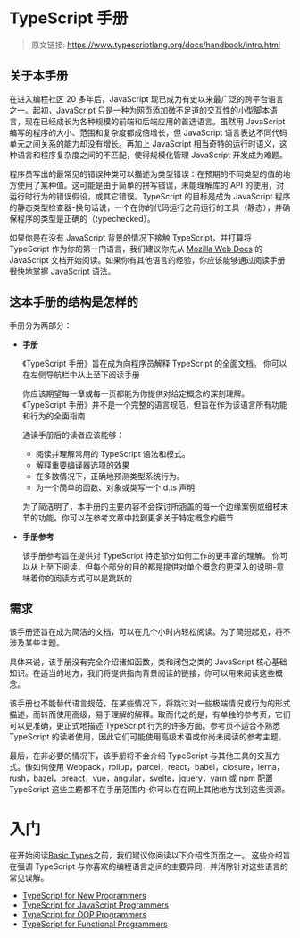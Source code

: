# TypeScript 手册

> 原文链接: <https://www.typescriptlang.org/docs/handbook/intro.html>

## 关于本手册

在进入编程社区 20 多年后，JavaScript 现已成为有史以来最广泛的跨平台语言之一。起初，JavaScript 只是一种为网页添加微不足道的交互性的小型脚本语言，现在已经成长为各种规模的前端和后端应用的首选语言。虽然用 JavaScript 编写的程序的大小、范围和复杂度都成倍增长，但 JavaScript 语言表达不同代码单元之间关系的能力却没有增长。再加上 JavaScript 相当奇特的运行时语义，这种语言和程序复杂度之间的不匹配，使得规模化管理 JavaScript 开发成为难题。

程序员写出的最常见的错误种类可以描述为类型错误：在预期的不同类型的值的地方使用了某种值。这可能是由于简单的拼写错误，未能理解库的 API 的使用，对运行时行为的错误假设，或其它错误。TypeScript 的目标是成为 JavaScript 程序的静态类型检查器-换句话说，一个在你的代码运行之前运行的工具（静态），并确保程序的类型是正确的（typechecked）。

如果你是在没有 JavaScript 背景的情况下接触 TypeScript，并打算将 TypeScript 作为你的第一门语言，我们建议你先从 [Mozilla Web Docs](https://developer.mozilla.org/docs/Web/JavaScript/Guide) 的 JavaScript 文档开始阅读。如果你有其他语言的经验，你应该能够通过阅读手册很快地掌握 JavaScript 语法。

## 这本手册的结构是怎样的

手册分为两部分：

- **手册**

  《TypeScript 手册》旨在成为向程序员解释 TypeScript 的全面文档。 你可以在左侧导航栏中从上至下阅读手册

  你应该期望每一章或每一页都能为你提供对给定概念的深刻理解。《TypeScript 手册》并不是一个完整的语言规范，但旨在作为该语言所有功能和行为的全面指南

  通读手册后的读者应该能够：

  - 阅读并理解常用的 TypeScript 语法和模式。
  - 解释重要编译器选项的效果
  - 在多数情况下，正确地预测类型系统行为。
  - 为一个简单的函数、对象或类写一个.d.ts 声明

  为了简洁明了，本手册的主要内容不会探讨所涵盖的每一个边缘案例或细枝末节的功能。你可以在参考文章中找到更多关于特定概念的细节

- **手册参考**

  该手册参考旨在提供对 TypeScript 特定部分如何工作的更丰富的理解。 你可以从上至下阅读，但每个部分的目的都是提供对单个概念的更深入的说明-意味着你的阅读方式可以是跳跃的

## 需求

该手册还旨在成为简洁的文档，可以在几个小时内轻松阅读。为了简短起见，将不涉及某些主题。

具体来说，该手册没有完全介绍诸如函数，类和闭包之类的 JavaScript 核心基础知识。在适当的地方，我们将提供指向背景阅读的链接，你可以用来阅读这些概念。

该手册也不能替代语言规范。在某些情况下，将跳过对一些极端情况或行为的形式描述，而转而使用高级，易于理解的解释。取而代之的是，有单独的参考页，它们可以更准确，更正式地描述 TypeScript 行为的许多方面。参考页不适合不熟悉 TypeScript 的读者使用，因此它们可能使用高级术语或你尚未阅读的参考主题。

最后，在非必要的情况下，该手册将不会介绍 TypeScript 与其他工具的交互方式。像如何使用 Webpack，rollup，parcel，react，babel，closure，lerna，rush，bazel，preact，vue，angular，svelte，jquery，yarn 或 npm 配置 TypeScript 这些主题都不在手册范围内-你可以在在网上其他地方找到这些资源。

# 入门

在开始阅读[Basic Types]之前，我们建议你阅读以下介绍性页面之一。 这些介绍旨在强调 TypeScript 与你喜欢的编程语言之间的主要异同，并消除针对这些语言的常见误解。

- [TypeScript for New Programmers](https://www.typescriptlang.org/docs/handbook/typescript-from-scratch.html)
- [TypeScript for JavaScript Programmers]
- [TypeScript for OOP Programmers](https://www.typescriptlang.org/docs/handbook/typescript-in-5-minutes-oop.html)
- [TypeScript for Functional Programmers](https://www.typescriptlang.org/docs/handbook/typescript-in-5-minutes-func.html)

[basic types]: ./Basic-Types.md
[typescript for javascript programmers]: ./TS-for-JS-Programmers.md
